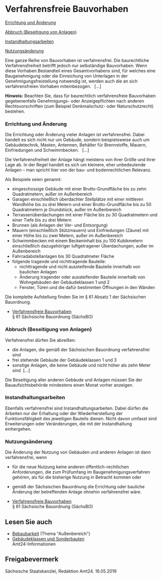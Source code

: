 # Verfahrensfreie Bauvorhaben

[Errichtung und Änderung](#Errichtung)

[Abbruch (Beseitigung von Anlagen)](#Abbruch)

[Instandhaltungsarbeiten](#Instandsetzung "Instandsetzung")

[Nutzungsänderung](#Nutzungsaenderung)

Eine ganze Reihe von Bauvorhaben ist verfahrensfrei. Die baurechtliche Verfahrensfreiheit betrifft jedoch nur selbständige Bauvorhaben. Wenn diese Vorhaben Bestandteil eines Gesamtvorhabens sind, für welches eine Baugenehmigung oder die Einreichung von Unterlagen in der Genehmigungsfreistellung notwendig ist, werden auch die an sich verfahrensfreien Vorhaben miteinbezogen.  [...]

**Hinweis:** Beachten Sie, dass für baurechtlich verfahrensfreie Bauvorhaben gegebenenfalls Genehmigungs- oder Anzeigepflichten nach anderen Rechtsvorschriften (zum Beispiel Denkmalschutz- oder Naturschutzrecht) bestehen.

### Errichtung und Änderung

Die Errichtung oder Änderung vieler Anlagen ist verfahrensfrei. Dabei handelt es sich nicht nur um Gebäude, sondern beispielsweise auch um Gebäudetechnik, Masten, Antennen, Behälter für Brennstoffe, Mauern, Einfriedungen und Schwimmbecken.  [...]

Die Verfahrensfreiheit der Anlage hängt meistens von ihrer Größe und ihrer Lage ab. In der Regel handelt es sich um kleinere, eher unbedeutende Anlagen – man spricht hier von der bau- und bodenrechtlichen Relevanz.

Als Beispiele seien genannt:

* eingeschossige Gebäude mit einer Brutto-Grundfläche bis zu zehn Quadratmetern, außer im Außenbereich
* Garagen einschließlich überdachter Stellplätze mit einer mittleren Wandhöhe bis zu drei Metern und einer Brutto-Grundfläche bis zu 50 Quadratmetern je Grundstück, außer im Außenbereich
* Terrassenüberdachungen mit einer Fläche bis zu 30 Quadratmetern und einer Tiefe bis zu drei Metern
* Brunnen (als Anlagen der Ver- und Entsorgung)
* Mauern (einschließlich Stützmauern) und Einfriedungen (Zäune) mit einer Höhe bis zu zwei Metern, außer im Außenbereich
* Schwimmbecken mit einem Beckeninhalt bis zu 100 Kubikmetern einschließlich dazugehöriger luftgetragener Überdachungen, außer im Außenbereich
* Fahrradabstellanlagen bis 30 Quadratmeter Fläche
* folgende tragende und nichttragende Bauteile:
  + nichttragende und nicht aussteifende Bauteile innerhalb von baulichen Anlagen
  + Änderung tragender oder aussteifender Bauteile innerhalb von Wohngebäuden der Gebäudeklassen 1 und 2
  + Fenster, Türen und die dafür bestimmten Öffnungen in den Wänden

Die komplette Aufstellung finden Sie im § 61 Absatz 1 der Sächsischen Bauordnung.

* [Verfahrensfreie Bauvorhaben](https://www.revosax.sachsen.de/vorschrift/1779-SaechsBO#p61 "Verfahrensfreie Bauvorhaben (§ 61 SächsBO)")  
   § 61 Sächsische Bauordnung (SächsBO)

### Abbruch (Beseitigung von Anlagen)

Verfahrensfrei dürfen Sie abreißen:

* die Anlagen, die gemäß der Sächsischen Bauordnung verfahrensfrei sind
* frei stehende Gebäude der Gebäudeklassen 1 und 3
* sonstige Anlagen, die keine Gebäude und nicht höher als zehn Meter sind  [...]

Die Beseitigung aller anderen Gebäude und Anlagen müssen Sie der Bauaufsichtsbehörde mindestens einen Monat vorher anzeigen.

### Instandhaltungsarbeiten

Ebenfalls verfahrensfrei sind Instandhaltungsarbeiten. Dabei dürfen die Arbeiten nur der Erhaltung oder der Wiederherstellung der Funktionsfähigkeit des jeweiligen Bauteils dienen. Nicht davon umfasst sind Erweiterungen oder Veränderungen, die mit der Instandhaltung einhergehen.

### Nutzungsänderung

Die Änderung der Nutzung von Gebäuden und anderen Anlagen ist dann verfahrensfrei, wenn

* für die neue Nutzung keine anderen öffentlich-rechtlichen Anforderungen, die zum Prüfumfang im Baugenehmigungsverfahren gehören, als für die bisherige Nutzung in Betracht kommen oder
* gemäß der Sächsischen Bauordnung die Errichtung oder bauliche Änderung der betreffenden Anlage ohnehin verfahrensfrei wäre.

* [Verfahrensfreie Bauvorhaben](https://www.revosax.sachsen.de/vorschrift/1779-SaechsBO#p61 "Verfahrensfreie Bauvorhaben (§ 61 SächsBO)")  
  § 61 Sächsische Bauordnung (SächsBO)

## Lesen Sie auch

* [Bebaubarkeit](https://amt24dev.sachsen.de/zufi/lebenslagen/5000784) (Thema "Außenbereich")
* [Gebäudeklassen und Sonderbauten](https://amt24dev.sachsen.de/zufi/lebenslagen/5000927)  
  Amt24-Informationen

## Freigabevermerk

Sächsische Staatskanzlei, Redaktion Amt24. 16.05.2019
